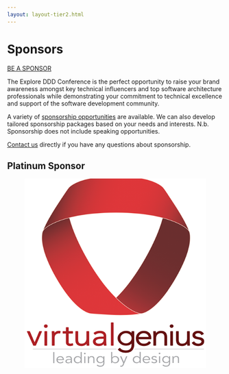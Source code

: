 ```yaml
---
layout: layout-tier2.html
---
```

<div class="section hero sponsors"></div>
<div class="container sponsors-page">
    <div class="col-lg-6 col-lg-offset-3">
        <h1 class="text-center">Sponsors</h1>
        <div class="text-center"><a class="btn" href="Explore DDD 2025 Sponsorship Opportunities.pdf">BE A SPONSOR</a></div>
        <p>The Explore DDD Conference is the perfect opportunity to raise your brand awareness amongst key technical influencers and top software architecture professionals while demonstrating your commitment to technical excellence and support of the software development community.</p>
        <p>A variety of <a href="Explore DDD 2025 Sponsorship Opportunities.pdf">sponsorship opportunities</a> are available. We can also develop tailored sponsorship packages based on your needs and interests. N.b. Sponsorship does not include speaking opportunities.</p>
        <p><a href="mailto:contact@exploreddd.com">Contact us</a> directly if you have any questions about sponsorship.</p>
        <div id="sponsors-container">
            <h2 class="text-center">Platinum Sponsor</h2>
            <figure>
                <a href="https://www.virtualgenius.com/">
                    <img src="../img/logos/sponsor-virtual-genius.png" class="virtual-genius">
                </a>
            </figure>
        </div> <!-- #sponsors-container -->
    </div>
</div>
